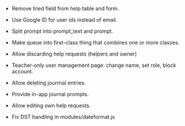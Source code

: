 - Remove tried field from help table and form.

- Use Google ID for user ids instead of email.

- Split prompt into prompt_text and prompt.

- Make queue into first-class thing that combines one or more classes.

- Allow discarding help requests (helpers and owner)

- Teacher-only user management page: change name, set role, block account.

- Allow deleting jourrnal entries.

- Provide in-app journal prompts.

- Allow editing own help requests.

- Fix DST handling in modules/dateformat.js
